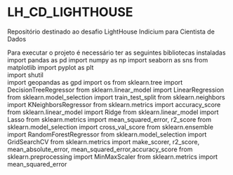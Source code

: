 # LH_CD_LIGHTHOUSE
Repositório destinado ao desafio LightHouse Indicium para Cientista de Dados

Para executar o projeto é necessário ter as seguintes bibliotecas instaladas 
import pandas as pd
import numpy as np
import seaborn as sns
from matplotlib import pyplot as plt   
import shutil   
import geopandas as gpd
import os
from sklearn.tree import DecisionTreeRegressor
from sklearn.linear_model import LinearRegression
from sklearn.model_selection import train_test_split
from sklearn.neighbors import KNeighborsRegressor
from sklearn.metrics import accuracy_score
from sklearn.linear_model import Ridge
from sklearn.linear_model import Lasso
from sklearn.metrics import mean_squared_error, r2_score
from sklearn.model_selection import cross_val_score
from sklearn.ensemble import RandomForestRegressor
from sklearn.model_selection import GridSearchCV
from sklearn.metrics import make_scorer, r2_score, mean_absolute_error, mean_squared_error,accuracy_score
from sklearn.preprocessing import MinMaxScaler
from sklearn.metrics import mean_squared_error


